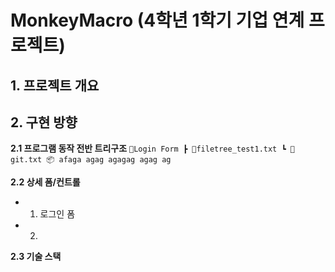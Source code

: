 # MonkeyMacro (4학년 1학기 기업 연계 프로젝트)

## 1. 프로젝트 개요


## 2. 구현 방향

**2.1 프로그램 동작 전반 트리구조**
``
📜Login Form
 ┣ 📜filetree_test1.txt
 ┗ 📜git.txt 📦
 afaga
 agag
 agagag
 agag
 ag
``

**2.2 상세 폼/컨트롤**
- 1. 로그인 폼
- 2. 

**2.3 기술 스택**

